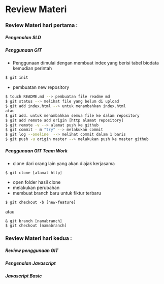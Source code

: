# Review Materi

### Review Materi hari pertama :

##### Pengenalan SLD
##### Penggunaan GIT
  
  - Penggunaan dimulai dengan membuat index yang berisi tabel biodata kemudian perintah
```sh
$ git init
```
- pembuatan new repository
```sh
$ touch README.md --> pembuatan file readme md
$ git status --> melihat file yang belum di upload
$ git add index.html --> untuk menambahkan index.html
atau
$ git add. untuk menambahkan semua file ke dalam repository
$ git add remote add origin [http alamat repository]
$ git remote -v --> alamat push ke github
$ git commit - m "try" --> melakukan commit
$ git log --oneline  --> melihat commit dalam 1 baris
$ git push -u origin master --> melakukan push ke master github
```

##### Penggunaan GIT Team Work
- clone dari orang lain yang akan diajak kerjasama
```
$ git clone [alamat http]
```
- open folder hasil clone
- melakukan perubahan
- membuat branch baru untuk fiktur terbaru
```
$ git checkout -b [new-feature] 
```
atau
```
& git branch [namabranch]
$ git checkout [namabranch]
```

### Review Materi hari kedua :

##### Review penggunaan GIT
##### Pengenalan Javascript
##### Javascript Basic 







